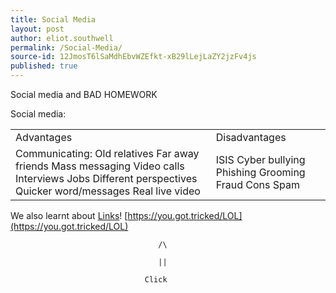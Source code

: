 ```yaml
---
title: Social Media
layout: post
author: eliot.southwell
permalink: /Social-Media/
source-id: 12JmosT6lSaMdhEbvWZEfkt-xB29lLejLaZY2jzFv4js
published: true
---
```

Social media and BAD HOMEWORK

Social media:

<table>
  <tr>
    <td>Advantages</td>
    <td>Disadvantages</td>
  </tr>
  <tr>
    <td>Communicating:
Old relatives
Far away friends
Mass messaging
Video calls
Interviews
Jobs
Different perspectives
Quicker word/messages
Real live video</td>
    <td>ISIS
Cyber bullying
Phishing
Grooming
Fraud
Cons
Spam
</td>
  </tr>
</table>


We also learnt about [Links](https://en.wikipedia.org/wiki/Link)! [https://you.got.tricked/LOL](https://you.got.tricked/LOL)

                                     /\

                                     ||

                                  Click

